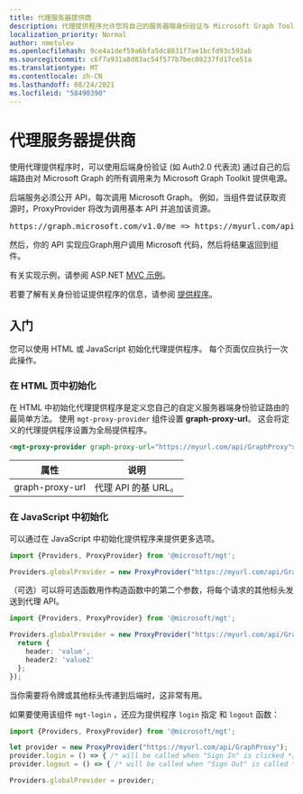 ```yaml
---
title: 代理服务器提供商
description: 代理提供程序允许您将自己的服务器端身份验证与 Microsoft Graph Toolkit。
localization_priority: Normal
author: nmetulev
ms.openlocfilehash: 9ce4a1def59a6bfa5dc8031f7ae1bcfd93c593ab
ms.sourcegitcommit: c6f7a931a8d83ac54f577b7bec08237fd17ce51a
ms.translationtype: MT
ms.contentlocale: zh-CN
ms.lasthandoff: 08/24/2021
ms.locfileid: "58490390"
---
```

# <a name="proxy-provider"></a>代理服务器提供商

使用代理提供程序时，可以使用后端身份验证 (如 Auth2.0 代表流) 通过自己的后端路由对 Microsoft Graph 的所有调用来为 Microsoft Graph Toolkit 提供电源。

后端服务必须公开 API，每次调用 Microsoft Graph。 例如，当组件尝试获取资源时，ProxyProvider 将改为调用基本 API 并追加该资源。

<pre>https://graph.microsoft.com/v1.0/me => https://myurl.com/api/GraphProxy/v1.0/me</pre> 

然后，你的 API 实现应Graph用户调用 Microsoft 代码，然后将结果返回到组件。

有关实现示例，请参阅 ASP.NET [MVC 示例](https://github.com/microsoftgraph/microsoft-graph-toolkit/tree/master/samples/proxy-provider-asp-net-mvc)。 

若要了解有关身份验证提供程序的信息，请参阅 [提供程序](./providers.md)。

## <a name="get-started"></a>入门

您可以使用 HTML 或 JavaScript 初始化代理提供程序。 每个页面仅应执行一次此操作。

### <a name="initialize-in-your-html-page"></a>在 HTML 页中初始化

在 HTML 中初始化代理提供程序是定义您自己的自定义服务器端身份验证路由的最简单方法。 使用 `mgt-proxy-provider` 组件设置 **graph-proxy-url**。 这会将定义的代理提供程序设置为全局提供程序。

```html
<mgt-proxy-provider graph-proxy-url="https://myurl.com/api/GraphProxy"></mgt-proxy-provider>
```

| 属性 | 说明 |
| --- | --- |
| graph-proxy-url  | 代理 API 的基 URL。 |


### <a name="initialize-in-javascript"></a>在 JavaScript 中初始化

可以通过在 JavaScript 中初始化提供程序来提供更多选项。

```ts
import {Providers, ProxyProvider} from '@microsoft/mgt';

Providers.globalProvider = new ProxyProvider("https://myurl.com/api/GraphProxy");
```

（可选）可以将可选函数用作构造函数中的第二个参数，将每个请求的其他标头发送到代理 API。

```ts
import {Providers, ProxyProvider} from '@microsoft/mgt';

Providers.globalProvider = new ProxyProvider("https://myurl.com/api/GraphProxy", async () => {
  return {
    header: 'value',
    header2: 'value2'
  };
});
```

当你需要将令牌或其他标头传递到后端时，这非常有用。

如果要使用该组件 `mgt-login` ，还应为提供程序 `login` 指定 和 `logout` 函数：

```ts
import {Providers, ProxyProvider} from '@microsoft/mgt';

let provider = new ProxyProvider("https://myurl.com/api/GraphProxy");
provider.login = () => { /* will be called when "Sign In" is clicked */ };
provider.logout = () => { /* will be called when "Sign Out" is called */ };

Providers.globalProvider = provider;
```

